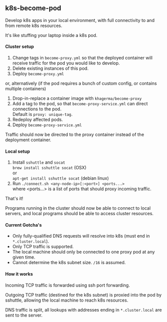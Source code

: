 ## k8s-become-pod

Develop k8s apps in your local environment, with full connectivity to and from remote k8s resources.

It's like stuffing your laptop inside a k8s pod.

#### Cluster setup

1. Change tags in `become-proxy.yml` so that the deployed container will receive traffic for the pod you would like to develop.
2. Delete existing instances of this pod.
3. Deploy `become-proxy.yml`

or, alternatively (if the pod requires a bunch of custom config, or contains multiple containers)

1. Drop-in-replace a container image with `khagerma/become-proxy`
2. Add a tag to the pod, so that `become-proxy-service.yml` can direct connections to the pod.<br/>
   Default is `proxy: unique-tag`.
3. Redeploy affected pods.
4. Deploy `become-proxy-service.yml`

Traffic should now be directed to the proxy container instead of the deployment container.

#### Local setup

1. Install `sshuttle` and `socat`<br/>
   `brew install sshuttle socat` (OSX)<br/>
   or<br/>
   `apt-get install sshuttle socat` (debian linux)
2. Run `./connect.sh <any-node-ip>[:<port>] <ports...>`<br/>
   where <ports...> is a list of ports that should proxy incoming traffic.<br/>
   
That's it!

Programs running in the cluster should now be able to connect to local servers, and
local programs should be able to access cluster resources.

#### Current Gotcha's

* Only fully-qualified DNS requests will resolve into k8s (must end in `*.cluster.local`).
* Only TCP traffic is supported.
* The local machine should only be connected to one proxy pod at any given time.
* Cannot determine the k8s subnet size. `/16` is assumed.

#### How it works

Incoming TCP traffic is forwarded using ssh port forwarding.

Outgoing TCP traffic (destined for the k8s subnet) is proxied into the pod by sshuttle, 
allowing the local machine to reach k8s resources.

DNS traffic is split, all lookups with addresses ending in `*.cluster.local` are sent to the server.
